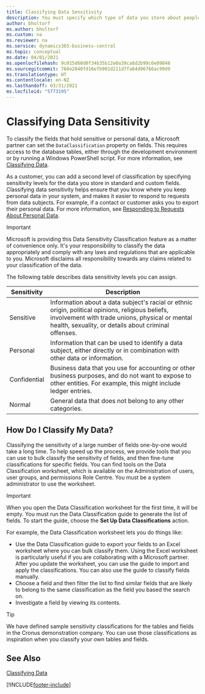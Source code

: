 ```yaml
---
title: Classifying Data Sensitivity
description: You must specify which type of data you store about people so that you can respond to data subject requests.
author: bholtorf
ms.author: bholtorf
ms.custom: na
ms.reviewer: na
ms.service: dynamics365-business-central
ms.topic: conceptual
ms.date: 04/01/2021
ms.openlocfilehash: 9c015d60d0f34b35b12e0a39ca8d2b99c6e09848
ms.sourcegitcommit: 766e2840fd16efb901d211d7fa64d96766ac99d9
ms.translationtype: HT
ms.contentlocale: en-NZ
ms.lasthandoff: 03/31/2021
ms.locfileid: "5773195"
---
```

# <a name="classifying-data-sensitivity"></a>Classifying Data Sensitivity
To classify the fields that hold sensitive or personal data, a Microsoft partner can set the ```DataClassification``` property on fields. This requires access to the database tables, either through the development environment or by running a Windows PowerShell script. For more information, see [Classifying Data](/dynamics365/business-central/dev-itpro/developer/devenv-classifying-data).  

As a customer, you can add a second level of classification by specifying sensitivity levels for the data you store in standard and custom fields. Classifying data sensitivity helps ensure that you know where you keep personal data in your system, and makes it easier to respond to requests from data subjects. For example, if a contact or customer asks you to export their personal data. For more information, see [Responding to Requests About Personal Data](admin-responding-to-requests-about-personal-data.md).

> [!Important]
> Microsoft is providing this Data Sensitivity Classification feature as a matter of convenience only. It's your responsibility to classify the data appropriately and comply with any laws and regulations that are applicable to you. Microsoft disclaims all responsibility towards any claims related to your classification of the data.  

The following table describes data sensitivity levels you can assign.

|Sensitivity|Description|
|----|----|
|Sensitive | Information about a data subject's racial or ethnic origin, political opinions, religious beliefs, involvement with trade unions, physical or mental health, sexuality, or details about criminal offenses. |
|Personal | Information that can be used to identify a data subject, either directly or in combination with other data or information.|
|Confidential | Business data that you use for accounting or other business purposes, and do not want to expose to other entities. For example, this might include ledger entries.|
|Normal | General data that does not belong to any other categories.|

## <a name="how-do-i-classify-my-data"></a>How Do I Classify My Data?
Classifying the sensitivity of a large number of fields one-by-one would take a long time. To help speed up the process, we provide tools that you can use to bulk classify the sensitivity of fields, and then fine-tune classifications for specific fields. You can find tools on the Data Classification worksheet, which is available on the Administration of users, user groups, and permissions Role Centre. You must be a system administrator to use the worksheet.

> [!Important]
> When you open the Data Classification worksheet for the first time, it will be empty. You must run the Data Classification guide to generate the list of fields. To start the guide, choose the **Set Up Data Classifications** action.

For example, the Data Classification worksheet lets you do things like:  

* Use the Data Classification guide to export your fields to an Excel worksheet where you can bulk classify them. Using the Excel worksheet is particularly useful if you are collaborating with a Microsoft partner. After you update the worksheet, you can use the guide to import and apply the classifications. You can also use the guide to classify fields manually.  
* Choose a field and then filter the list to find similar fields that are likely to belong to the same classification as the field you based the search on.  
* Investigate a field by viewing its contents.  

> [!Tip]
> We have defined sample sensitivity classifications for the tables and fields in the Cronus demonstration company. You can use those classifications as inspiration when you classify your own tables and fields.

## <a name="see-also"></a>See Also

[Classifying Data](/dynamics365/business-central/dev-itpro/developer/devenv-classifying-data)  


[!INCLUDE[footer-include](includes/footer-banner.md)]